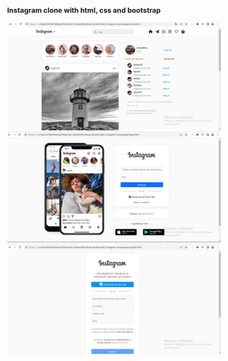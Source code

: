 ### Instagram clone with html, css and bootstrap

<img src="./project-images/homepage.png" alt="homepage" width="500">
<img src="./project-images/login.png" alt="login" width="500">
<img src="./project-images/register.png" alt="register" width="500">